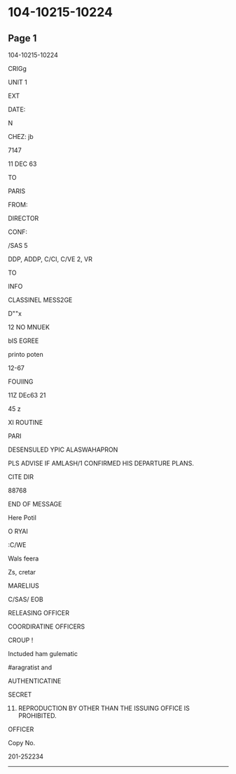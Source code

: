 # 104-10215-10224

## Page 1

104-10215-10224

CRIGg

UNIT 1

EXT

DATE:

N

CHEZ: jb

7147

11 DEC 63

TO

PARIS

FROM:

DIRECTOR

CONF:

/SAS 5

DDP, ADDP, C/CI, C/VE 2, VR

TO

INFO

CLASSINEL MESS2GE

D""x

12 NO MNUEK

bIS EGREE

printo poten

12-67

FOUlING

11Z DEc63 21

45 z

XI ROUTINE

PARI

DESENSULED YPIC ALASWAHAPRON

PLS ADVISE IF AMLASH/1 CONFIRMED HIS DEPARTURE PLANS.

CITE DIR

88768

END OF MESSAGE

Here Potil

O RYAI

:C/WE

Wals feera

Zs, cretar

MARELIUS

C/SAS/ EOB

RELEASING OFFICER

COORDIRATINE OFFICERS

CROUP !

Inctuded ham gulematic

#aragratist and

AUTHENTICATINE

SECRET

11. REPRODUCTION BY OTHER THAN THE ISSUING OFFICE IS PROHIBITED.

OFFICER

Copy No.

201-252234

---

